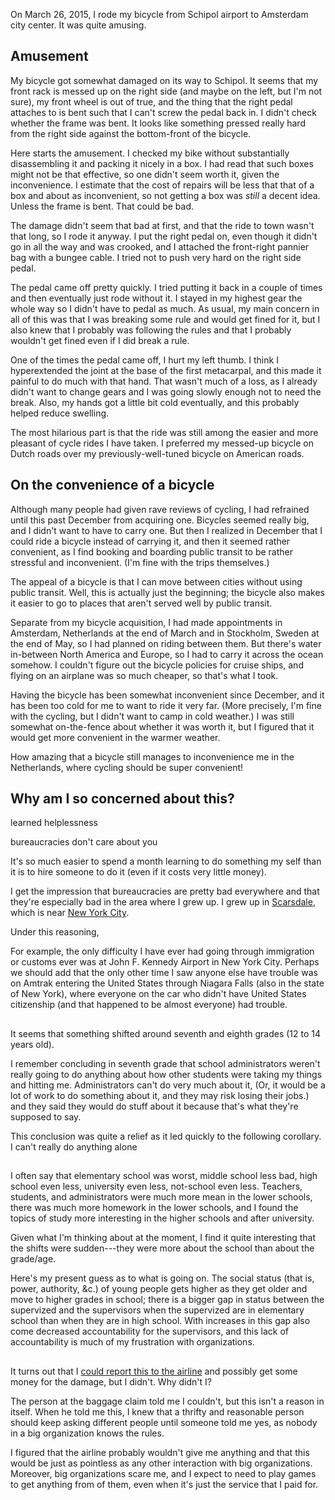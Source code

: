 On March 26, 2015, I rode my bicycle from Schipol airport to Amsterdam
city center. It was quite amusing.

## Amusement
My bicycle got somewhat damaged on its way to Schipol. It seems that
my front rack is messed up on the right side (and maybe on the left,
but I'm not sure), my front wheel is out of true, and the
thing that the right pedal attaches to is bent such that I can't screw
the pedal back in. I didn't check whether the frame was bent.
It looks like something pressed really hard from the right side against
the bottom-front of the bicycle.

Here starts the amusement. I checked my bike without substantially
disassembling it and packing it nicely in a box. I had read that such
boxes might not be that effective, so one didn't seem worth it, given
the inconvenience. I estimate that the cost of repairs will be less
that that of a box and about as inconvenient, so not getting a box was
*still* a decent idea. Unless the frame is bent. That could be bad.

The damage didn't seem that bad at first, and that the ride to town
wasn't that long, so I rode it anyway. I put the right pedal on, even though
it didn't go in all the way and was crooked, and I attached the
front-right pannier bag with a bungee cable. I tried not to push very
hard on the right side pedal.

The pedal came off pretty quickly. I tried putting it back in a couple
of times and then eventually just rode without it. I stayed in my
highest gear the whole way so I didn't have to pedal as much.
As usual, my main concern in all of this was that I was breaking some
rule and would get fined for it, but I also knew that I probably was
following the rules and that I probably wouldn't get fined even if I
did break a rule.

One of the times the pedal came off, I hurt my left thumb. I think I
hyperextended the joint at the base of the first metacarpal, and this
made it painful to do much with that hand. That wasn't much of a loss,
as I already didn't want to change gears and I was going slowly enough
not to need the break. Also, my hands got a little bit cold eventually,
and this probably helped reduce swelling.

The most hilarious part is that the ride was still among the easier and
more pleasant of cycle rides I have taken. I preferred my messed-up
bicycle on Dutch roads over my previously-well-tuned bicycle on American roads.

## On the convenience of a bicycle
Although many people had given rave reviews of cycling, I had refrained
until this past December from acquiring one. Bicycles seemed really big,
and I didn't want to have to carry one.
But then I realized in December that
I could ride a bicycle instead of carrying it, and then it seemed rather
convenient, as I find booking and boarding public transit to be rather
stressful and inconvenient. (I'm fine with the trips themselves.)

The appeal of a bicycle is that I can move between cities without using
public transit. Well, this is actually just the beginning; the bicycle
also makes it easier to go to places that aren't served well by public
transit.

Separate from my bicycle acquisition, I had made appointments in Amsterdam,
Netherlands at the end of March and in Stockholm, Sweden at the end of May,
so I had planned on riding between them. But there's water in-between North
America and Europe, so I had to carry it across the ocean somehow. I couldn't
figure out the bicycle policies for cruise ships, and flying on an airplane was
so much cheaper, so that's what I took.

Having the bicycle has been somewhat inconvenient since December, and
it has been too cold for me to want to ride it very far. (More precisely,
I'm fine with the cycling, but I didn't want to camp in cold weather.)
I was still somewhat on-the-fence about whether it was worth it, but I
figured that it would get more convenient in the warmer weather.

How amazing that a bicycle still manages to inconvenience me in the
Netherlands, where cycling should be super convenient!

## Why am I so concerned about this?
learned helplessness

bureaucracies don't care about you

It's so much easier to spend a month learning to do something my self
than it is to hire someone to do it (even if it costs very little money).

I get the impression that bureaucracies are pretty bad everywhere and
that they're especially bad in the area where I grew up. I grew up in
[Scarsdale](http://en.wikipedia.org/wiki/Scarsdale,_New_York), which is
near [New York City](http://en.wikipedia.org/wiki/New_York_City).

Under this reasoning, 

For example, 
the only difficulty I have ever had going through immigration or customs
ever was at John F. Kennedy Airport in New York City. Perhaps we should
add that the only other time I saw anyone else have trouble was on Amtrak
entering the United States through Niagara Falls (also in the state of
New York), where everyone on the
car who didn't have United States citizenship (and that happened to be
almost everyone) had trouble.

##
It seems that something shifted around seventh and eighth grades
(12 to 14 years old).

I remember concluding in seventh grade that school administrators
weren't really going to do anything about how other students were taking
my things and hitting me. Administrators can't do very much about it,
(Or, it would be a lot of work to do something about it, and they may
risk losing their jobs.) and they said they would do stuff about it
because that's what they're supposed to say.

This conclusion was quite a relief as it led quickly to the following corollary.
I can't really do anything alone


##
I often say that
elementary school was worst, middle school less bad, high school even
less, university even less, not-school even less. Teachers, students, and
administrators were much more mean in the lower schools, there was much
more homework in the lower schools, and I found the topics of study
more interesting in the higher schools and after university.

Given what I'm thinking about at the moment, I find it quite interesting
that the shifts were sudden---they were more about the school than about
the grade/age.

Here's my present guess as to what is going on. The social status (that is,
power, authority, &c.) of young people gets higher as they get older and move
to higher grades in school; there is a bigger gap in status between the
supervized and the supervisors when the supervized are in elementary school
than when they are in high school. With increases in this gap also come
decreased accountability for the supervisors, and this lack of accountability
is much of my frustration with organizations.


##
It turns out that I
[could report this to the airline](http://www.norwegian.com/en/customer-services/travel-information/baggage-/baggage-handling/) and possibly get some money for the damage,
but I didn't. Why didn't I?

The person at the baggage claim told me I couldn't, but this isn't a reason
in itself. When he told me this, I knew that a thrifty and reasonable person
should keep asking different people until someone told me yes, as nobody in
a big organization knows the rules.

I figured that the airline probably wouldn't give me anything and that this
would be just as pointless as any other interaction with big organizations.
Moreover, big organizations scare me, and I expect to need to play games to
get anything from of them, even when it's just the service that I paid for.
